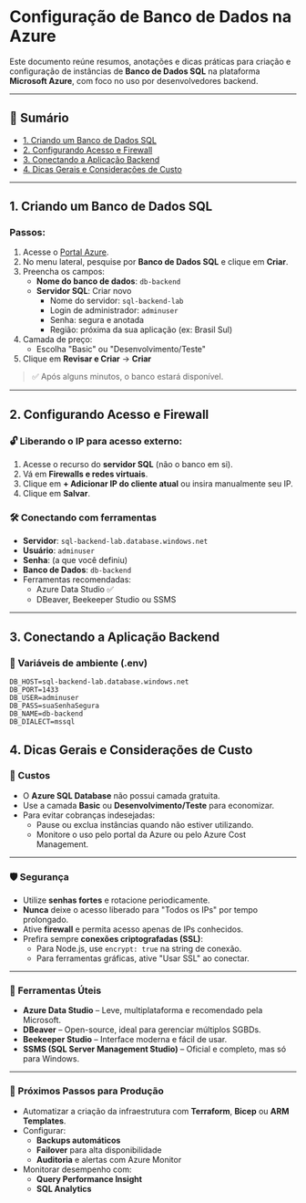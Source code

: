 # Configuração de Banco de Dados na Azure

Este documento reúne resumos, anotações e dicas práticas para criação e configuração de instâncias de **Banco de Dados SQL** na plataforma **Microsoft Azure**, com foco no uso por desenvolvedores backend.

---

## 📌 Sumário

- [1. Criando um Banco de Dados SQL](#1-criando-um-banco-de-dados-sql)
- [2. Configurando Acesso e Firewall](#2-configurando-acesso-e-firewall)
- [3. Conectando a Aplicação Backend](#3-conectando-a-aplicação-backend)
- [4. Dicas Gerais e Considerações de Custo](#4-dicas-gerais-e-considerações-de-custo)
---

## 1. Criando um Banco de Dados SQL

### Passos:

1. Acesse o [Portal Azure](https://portal.azure.com).
2. No menu lateral, pesquise por **Banco de Dados SQL** e clique em **Criar**.
3. Preencha os campos:
   - **Nome do banco de dados**: `db-backend`
   - **Servidor SQL**: Criar novo
     - Nome do servidor: `sql-backend-lab`
     - Login de administrador: `adminuser`
     - Senha: segura e anotada
     - Região: próxima da sua aplicação (ex: Brasil Sul)
4. Camada de preço:
   - Escolha "Basic" ou "Desenvolvimento/Teste"
5. Clique em **Revisar e Criar** → **Criar**

> ✅ Após alguns minutos, o banco estará disponível.

---

## 2. Configurando Acesso e Firewall

### 🔓 Liberando o IP para acesso externo:

1. Acesse o recurso do **servidor SQL** (não o banco em si).
2. Vá em **Firewalls e redes virtuais**.
3. Clique em **+ Adicionar IP do cliente atual** ou insira manualmente seu IP.
4. Clique em **Salvar**.

### 🛠 Conectando com ferramentas

- **Servidor**: `sql-backend-lab.database.windows.net`
- **Usuário**: `adminuser`
- **Senha**: (a que você definiu)
- **Banco de Dados**: `db-backend`
- Ferramentas recomendadas:
  - Azure Data Studio ✅
  - DBeaver, Beekeeper Studio ou SSMS

---

## 3. Conectando a Aplicação Backend

### 📄 Variáveis de ambiente (.env)

```env
DB_HOST=sql-backend-lab.database.windows.net
DB_PORT=1433
DB_USER=adminuser
DB_PASS=suaSenhaSegura
DB_NAME=db-backend
DB_DIALECT=mssql
```

## 4. Dicas Gerais e Considerações de Custo

### 💸 Custos

- O **Azure SQL Database** não possui camada gratuita.
- Use a camada **Basic** ou **Desenvolvimento/Teste** para economizar.
- Para evitar cobranças indesejadas:
  - Pause ou exclua instâncias quando não estiver utilizando.
  - Monitore o uso pelo portal da Azure ou pelo Azure Cost Management.

---

### 🛡️ Segurança

- Utilize **senhas fortes** e rotacione periodicamente.
- **Nunca** deixe o acesso liberado para "Todos os IPs" por tempo prolongado.
- Ative **firewall** e permita acesso apenas de IPs conhecidos.
- Prefira sempre **conexões criptografadas (SSL)**:
  - Para Node.js, use `encrypt: true` na string de conexão.
  - Para ferramentas gráficas, ative "Usar SSL" ao conectar.

---

### 🧰 Ferramentas Úteis

- **Azure Data Studio** – Leve, multiplataforma e recomendado pela Microsoft.
- **DBeaver** – Open-source, ideal para gerenciar múltiplos SGBDs.
- **Beekeeper Studio** – Interface moderna e fácil de usar.
- **SSMS (SQL Server Management Studio)** – Oficial e completo, mas só para Windows.

---

### 🚀 Próximos Passos para Produção

- Automatizar a criação da infraestrutura com **Terraform**, **Bicep** ou **ARM Templates**.
- Configurar:
  - **Backups automáticos**
  - **Failover** para alta disponibilidade
  - **Auditoria** e alertas com Azure Monitor
- Monitorar desempenho com:
  - **Query Performance Insight**
  - **SQL Analytics**

